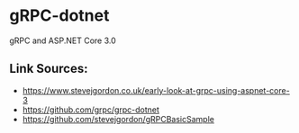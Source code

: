 # gRPC-dotnet
gRPC and ASP.NET Core 3.0

## Link Sources:
- https://www.stevejgordon.co.uk/early-look-at-grpc-using-aspnet-core-3
- https://github.com/grpc/grpc-dotnet
- https://github.com/stevejgordon/gRPCBasicSample
